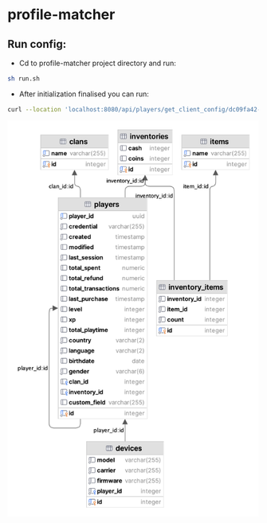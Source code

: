 # profile-matcher

## Run config:

* Cd to profile-matcher project directory and run:

```bash
sh run.sh
```

* After initialization finalised you can run: 

```bash
curl --location 'localhost:8080/api/players/get_client_config/dc09fa42-2578-4c02-8dec-9bd231da907b'
```

![Database schema](database-schema.png)
